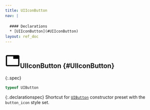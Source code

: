 ```yaml
---
title: UIIconButton
nav: |

  #### Declarations
  * [UIIconButton](#UIIconButton)
layout: ref_doc
---
```


## ![](/assets/icons/spec-var.svg)UIIconButton {#UIIconButton}
{:.spec}

```typescript
typeof UIButton
```
{:.declarationspec}
Shortcut for [`UIButton`](./UIButton) constructor preset with the `button_icon` style set.

